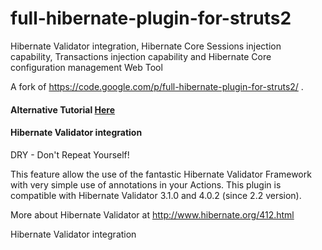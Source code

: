 full-hibernate-plugin-for-struts2
=================================

Hibernate Validator integration, Hibernate Core Sessions injection capability, Transactions injection capability and Hibernate Core configuration management Web Tool

A fork of https://code.google.com/p/full-hibernate-plugin-for-struts2/ .

<h4>Alternative Tutorial <a href="http://www.dzone.com/tutorials/java/struts-2/struts-2-tutorial/struts-2-hibernate-validation-tutorial-1.html">Here</a></h4>

<h4>Hibernate Validator integration</h4>

DRY - Don't Repeat Yourself!

This feature allow the use of the fantastic Hibernate Validator Framework with very simple use of annotations in your Actions. This plugin is compatible with Hibernate Validator 3.1.0 and 4.0.2 (since 2.2 version).

More about Hibernate Validator at http://www.hibernate.org/412.html

Hibernate Validator integration
